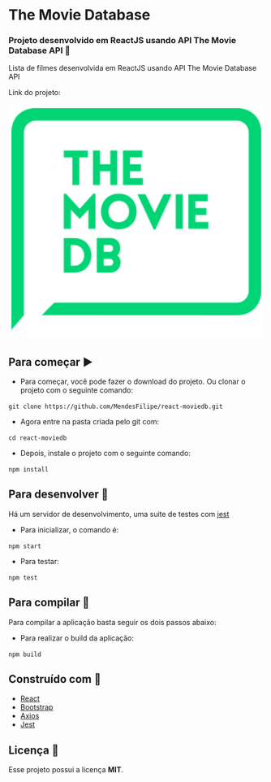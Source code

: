 # The Movie Database

### Projeto desenvolvido em ReactJS usando API The Movie Database API :movie_camera:

Lista de filmes desenvolvida em ReactJS usando API The Movie Database API

Link do projeto: 

<p align="center">
  <img alt="Logo do projeto" src="./docs/logo.png" />
</p>

## Para começar :arrow_forward:

- Para começar, você pode fazer o download do projeto. Ou clonar o projeto com o seguinte comando:

`git clone https://github.com/MendesFilipe/react-moviedb.git`

- Agora entre na pasta criada pelo git com:

`cd react-moviedb`

- Depois, instale o projeto com o seguinte comando:

`npm install`

## Para desenvolver :minidisc:

Há um servidor de desenvolvimento, uma suite de testes com [jest](https://github.com/facebook/jest) 

- Para inicializar, o comando é:

`npm start`

- Para testar:

`npm test`

## Para compilar :floppy_disk:

Para compilar a aplicação basta seguir os dois passos abaixo:

- Para realizar o build da aplicação:

`npm build`


## Construído com :construction:

- [React](https://reactjs.org/) 
- [Bootstrap](https://www.npmjs.com/package/bootstrap)
- [Axios](https://www.npmjs.com/package/axios)
- [Jest](https://jestjs.io/) 

## Licença :page_with_curl:

Esse projeto possui a licença **MIT**.

